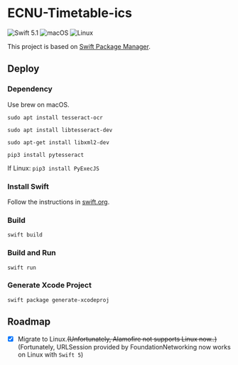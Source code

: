 # ECNU-Timetable-ics
<p align="left">
<img src="https://img.shields.io/badge/Swift-5.1-orange.svg?style=flat" alt="Swift 5.1">
<img src="https://img.shields.io/badge/os-macOS-brightgreen.svg?style=flat" alt="macOS">
<img src="https://img.shields.io/badge/os-Linux-brightgreen.svg?style=flat" alt="Linux">
</p>

This project is based on [Swift Package Manager](https://swift.org/package-manager/).

## Deploy

### Dependency

Use brew on macOS.

`sudo apt install tesseract-ocr`

`sudo apt install libtesseract-dev`

`sudo apt-get install libxml2-dev`

`pip3 install pytesseract`

If Linux: `pip3 install PyExecJS`

### Install Swift

Follow the instructions in [swift.org](https://swift.org/getting-started/).

### Build

`swift build`

### Build and Run

`swift run`

### Generate Xcode Project

`swift package generate-xcodeproj`

## Roadmap

- [x] Migrate to Linux.~~(Unfortunately, Alamofire not supports Linux now..)~~ (Fortunately, URLSession provided by FoundationNetworking now works on Linux with `Swift 5`)

